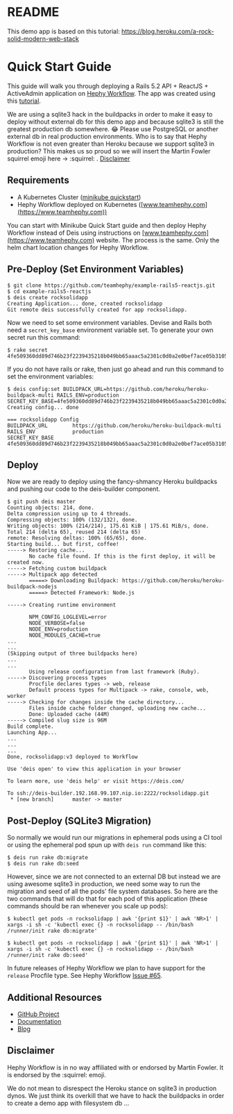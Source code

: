 # README

This demo app is based on this tutorial:
https://blog.heroku.com/a-rock-solid-modern-web-stack

# Quick Start Guide

This guide will walk you through deploying a Rails 5.2 API + ReactJS + ActiveAdmin application on [Hephy Workflow][]. The app was created using this [tutorial](https://blog.heroku.com/a-rock-solid-modern-web-stack).

We are using a sqlite3 hack in the buildpacks in order to make it easy to deploy without external db for this demo app and because sqlite3 is still the greatest production db somewhere. :joy: Please use PostgreSQL or another external db in real production environments. Who is to say that Hephy Workflow is not even greater than Heroku because we support sqlite3 in production? This makes us so proud so we will insert the Martin Fowler squirrel emoji here -> :squirrel: . [Disclaimer][]

## Requirements

* A Kubernetes Cluster ([minikube quickstart](https://www.teamhephy.com))
* Hephy Workflow deployed on Kubernetes ([www.teamhephy.com](https://www.teamhephy.com))

You can start with Minikube Quick Start guide and then deploy Hephy Workflow instead of Deis using instructions on [www.teamhephy.com](https://www.teamhephy.com) website. The process is the same. Only the helm chart location changes for Hephy Workflow.

## Pre-Deploy (Set Environment Variables)

```console
$ git clone https://github.com/teamhephy/example-rails5-reactjs.git
$ cd example-rails5-reactjs
$ deis create rocksolidapp
Creating Application... done, created rocksolidapp
Git remote deis successfully created for app rocksolidapp.
```

Now we need to set some environment variables. Devise and Rails both need a `secret_key_base` environment variable set. To generate your own secret run this command:

```console
$ rake secret
4fe509360dd89d746b23f2239435218b049bb65aaac5a2301c0d0a2e0bef7ace05b3105fb8f7fe9aa5fc12bc3a4bf7a0f516a8ac8ee279913970be5b6db6a628
```

If you do not have rails or rake, then just go ahead and run this command to set the environment variables:

```console
$ deis config:set BUILDPACK_URL=https://github.com/heroku/heroku-buildpack-multi RAILS_ENV=production SECRET_KEY_BASE=4fe509360dd89d746b23f2239435218b049bb65aaac5a2301c0d0a2e0bef7ace05b3105fb8f7fe9aa5fc12bc3a4bf7a0f516a8ac8ee279913970be5b6db6a628
Creating config... done

=== rocksolidapp Config
BUILDPACK_URL        https://github.com/heroku/heroku-buildpack-multi
RAILS_ENV            production
SECRET_KEY_BASE      4fe509360dd89d746b23f2239435218b049bb65aaac5a2301c0d0a2e0bef7ace05b3105fb8f7fe9aa5fc12bc3a4bf7a0f516a8ac8ee279913970be5b6db6a628

```

## Deploy

Now we are ready to deploy using the fancy-shmancy Heroku buildpacks and pushing our code to the deis-builder component.

```console
$ git push deis master
Counting objects: 214, done.
Delta compression using up to 4 threads.
Compressing objects: 100% (132/132), done.
Writing objects: 100% (214/214), 175.61 KiB | 175.61 MiB/s, done.
Total 214 (delta 65), reused 214 (delta 65)
remote: Resolving deltas: 100% (65/65), done.
Starting build... but first, coffee!
-----> Restoring cache...
       No cache file found. If this is the first deploy, it will be created now.
-----> Fetching custom buildpack
-----> Multipack app detected
       =====> Downloading Buildpack: https://github.com/heroku/heroku-buildpack-nodejs
       =====> Detected Framework: Node.js

-----> Creating runtime environment

       NPM_CONFIG_LOGLEVEL=error
       NODE_VERBOSE=false
       NODE_ENV=production
       NODE_MODULES_CACHE=true
...
...
(Skipping output of three buildpacks here)
...
...
       Using release configuration from last framework (Ruby).
-----> Discovering process types
       Procfile declares types -> web, release
       Default process types for Multipack -> rake, console, web, worker
-----> Checking for changes inside the cache directory...
       Files inside cache folder changed, uploading new cache...
       Done: Uploaded cache (44M)
-----> Compiled slug size is 96M
Build complete.
Launching App...
...
...
...
Done, rocksolidapp:v3 deployed to Workflow

Use 'deis open' to view this application in your browser

To learn more, use 'deis help' or visit https://deis.com/

To ssh://deis-builder.192.168.99.107.nip.io:2222/rocksolidapp.git
 * [new branch]      master -> master

```

## Post-Deploy (SQLite3 Migration)

So normally we would run our migrations in ephemeral pods using a CI tool or using the ephemeral pod spun up with `deis run` command like this:

```console
$ deis run rake db:migrate
$ deis run rake db:seed
```

However, since we are not connected to an external DB but instead we are using awesome sqlite3 in production, we need some way to run the migration and seed of all the pods' file system databases. So here are the two commands that will do that for each pod of this application (these commands should be ran whenever you scale up pods):

```console
$ kubectl get pods -n rocksolidapp | awk '{print $1}' | awk 'NR>1' | xargs -i sh -c 'kubectl exec {} -n rocksolidapp -- /bin/bash /runner/init rake db:migrate'

$ kubectl get pods -n rocksolidapp | awk '{print $1}' | awk 'NR>1' | xargs -i sh -c 'kubectl exec {} -n rocksolidapp -- /bin/bash /runner/init rake db:seed'
```

In future releases of Hephy Workflow we plan to have support for the `release` Procfile type. See Hephy Workflow [Issue #65](https://github.com/teamhephy/workflow/issues/65).

## Additional Resources

* [GitHub Project](https://github.com/teamhephy/workflow)
* [Documentation](https://deis.com/docs/workflow/)
* [Blog](https://deis.com/blog/)

[Hephy Workflow]: https://github.com/teamhephy/workflow#readme
[Disclaimer]: https://github.com/teamhephy/example-rails5-reactjs/blob/master/README.md#disclaimer

## Disclaimer

Hephy Workflow is in no way affiliated with or endorsed by Martin Fowler. It is endorsed by the :squirrel: emoji.

We do not mean to disrespect the Heroku stance on sqlite3 in production dynos. We just think its overkill that we have to hack the buildpacks in order to create a demo app with filesystem db ...
